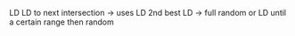 LD
LD to next intersection -> uses LD
2nd best LD -> 
full random or LD until a certain range then random
